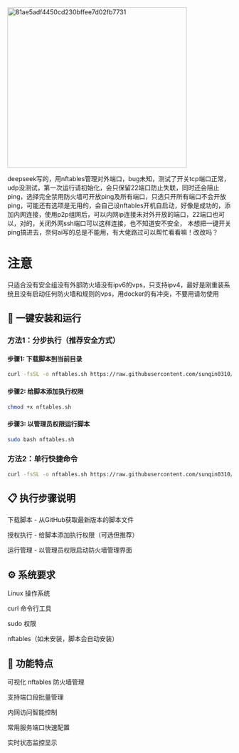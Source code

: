 <img width="403" height="360" alt="81ae5adf4450cd230bffee7d02fb7731" src="https://github.com/user-attachments/assets/163faa29-89f6-400d-b827-225910a6de12" />

deepseek写的，用nftables管理对外端口，bug未知，测试了开关tcp端口正常，udp没测试，第一次运行请初始化，会只保留22端口防止失联，同时还会阻止ping，选择完全禁用防火墙可开放ping及所有端口，只选只开所有端口不会开放ping，可能还有选项是无用的，会自己设nftables开机自启动，好像是成功的，添加内网连接，使用p2p组网后，可以内网ip连接未对外开放的端口，22端口也可以，对的，关闭外网ssh端口可以这样连接，也不知道安不安全，
本想把一键开关ping搞进去，奈何ai写的总是不能用，有大佬路过可以帮忙看看嘛！改改吗？
# 注意
只适合没有安全组没有外部防火墙没有ipv6的vps，只支持ipv4，最好是刚重装系统且没有启动任何防火墙和规则的vps，用docker的有冲突，不要用请勿使用
## 🚀 一键安装和运行

### 方法1：分步执行（推荐安全方式）

#### 步骤1: 下载脚本到当前目录
```bash
curl -fsSL -o nftables.sh https://raw.githubusercontent.com/sunqin0310/nftables/refs/heads/main/nftables.sh
```

#### 步骤2: 给脚本添加执行权限
```bash
chmod +x nftables.sh
```

#### 步骤3: 以管理员权限运行脚本
```bash
sudo bash nftables.sh
```

### 方法2：单行快捷命令
```bash
curl -fsSL -o nftables.sh https://raw.githubusercontent.com/sunqin0310/nftables/refs/heads/main/nftables.sh && chmod +x nftables.sh && sudo bash nftables.sh
```

## 📋 执行步骤说明
下载脚本 - 从GitHub获取最新版本的脚本文件

授权执行 - 给脚本添加执行权限（可选但推荐）

运行管理 - 以管理员权限启动防火墙管理界面

## ⚙️ 系统要求
Linux 操作系统

curl 命令行工具

sudo 权限

nftables（如未安装，脚本会自动安装）

## 🎯 功能特点
可视化 nftables 防火墙管理

支持端口段批量管理

内网访问智能控制

常用服务端口快速配置

实时状态监控显示
